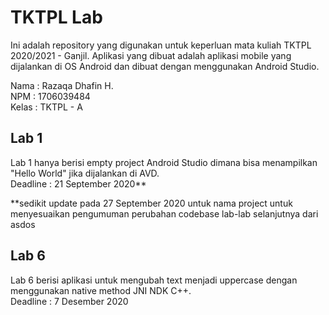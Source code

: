 # TKTPL Lab

Ini adalah repository yang digunakan untuk keperluan mata kuliah TKTPL 2020/2021 - Ganjil. Aplikasi yang dibuat adalah aplikasi mobile yang dijalankan di OS Android dan dibuat dengan menggunakan Android Studio.

Nama 	: Razaqa Dhafin H.<br />
NPM		: 1706039484<br />
Kelas	: TKTPL - A

## Lab 1

Lab 1 hanya berisi empty project Android Studio dimana bisa menampilkan "Hello World" jika dijalankan di AVD.<br />
Deadline	: 21 September 2020**

**sedikit update pada 27 September 2020 untuk nama project untuk menyesuaikan pengumuman perubahan codebase lab-lab selanjutnya dari asdos

## Lab 6

Lab 6 berisi aplikasi untuk mengubah text menjadi uppercase dengan menggunakan native method JNI NDK C++.<br />
Deadline	: 7 Desember 2020